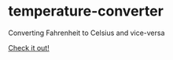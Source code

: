 # temperature-converter
Converting Fahrenheit to Celsius and vice-versa

<a href="https://italo-iuri.github.io/Calculator/" target="_blank" class="link-custom">Check it out!</a>
